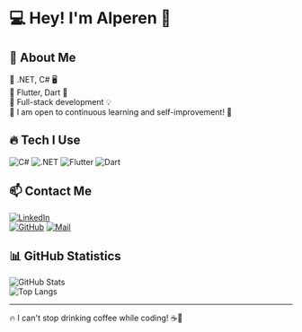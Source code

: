 # 💻 Hey! I'm Alperen 👋

## 🚀 About Me
🔹 .NET, C# 🖥️  
🔹 Flutter, Dart 📱  
🔹 Full-stack development 💡  
🔹 I am open to continuous learning and self-improvement! 🚀  

## 🔥 Tech I Use
![C#](https://img.shields.io/badge/-C%23-239120?style=for-the-badge&logo=c-sharp&logoColor=white)
![.NET](https://img.shields.io/badge/-.NET-512BD4?style=for-the-badge&logo=dotnet&logoColor=white)
![Flutter](https://img.shields.io/badge/-Flutter-02569B?style=for-the-badge&logo=flutter&logoColor=white)
![Dart](https://img.shields.io/badge/-Dart-0175C2?style=for-the-badge&logo=dart&logoColor=white)

## 📫 Contact Me
[![LinkedIn](https://img.shields.io/badge/LinkedIn-%230077B5.svg?style=for-the-badge&logo=linkedin&logoColor=white)](https://www.linkedin.com/in/alperen-akarslan/)  
[![GitHub](https://img.shields.io/badge/GitHub-%2312100E.svg?style=for-the-badge&logo=github&logoColor=white)](https://github.com/alperenakarslan) 
[![Mail](https://img.shields.io/badge/E--mail-D14836?style=for-the-badge&logo=gmail&logoColor=white)](mailto:alperennakarslaan@gmail.com)

## 📊 GitHub Statistics
![GitHub Stats](https://github-readme-stats.vercel.app/api?username=alperenakarslan&show_icons=true&theme=radical)  
![Top Langs](https://github-readme-stats.vercel.app/api/top-langs/?username=alperenakarslan&layout=compact&theme=radical)

---
🔥 I can't stop drinking coffee while coding! ☕🚀  
